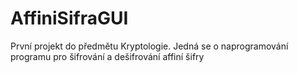 # AffiniSifraGUI
 První projekt do předmětu Kryptologie. Jedná se o naprogramování programu pro šifrování a dešifrování affiní šifry
